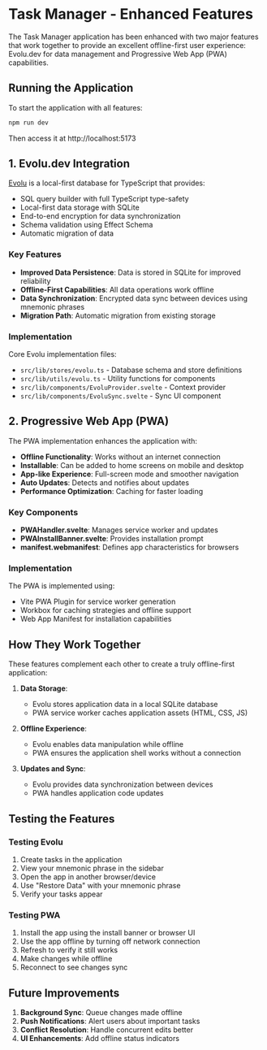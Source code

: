 # Task Manager - Enhanced Features

The Task Manager application has been enhanced with two major features that work together to provide an excellent offline-first user experience: Evolu.dev for data management and Progressive Web App (PWA) capabilities.

## Running the Application

To start the application with all features:

```bash
npm run dev
```

Then access it at http://localhost:5173

## 1. Evolu.dev Integration

[Evolu](https://evolu.dev/) is a local-first database for TypeScript that provides:

- SQL query builder with full TypeScript type-safety
- Local-first data storage with SQLite
- End-to-end encryption for data synchronization
- Schema validation using Effect Schema
- Automatic migration of data

### Key Features

- **Improved Data Persistence**: Data is stored in SQLite for improved reliability
- **Offline-First Capabilities**: All data operations work offline
- **Data Synchronization**: Encrypted data sync between devices using mnemonic phrases
- **Migration Path**: Automatic migration from existing storage

### Implementation

Core Evolu implementation files:
- `src/lib/stores/evolu.ts` - Database schema and store definitions
- `src/lib/utils/evolu.ts` - Utility functions for components
- `src/lib/components/EvoluProvider.svelte` - Context provider
- `src/lib/components/EvoluSync.svelte` - Sync UI component

## 2. Progressive Web App (PWA)

The PWA implementation enhances the application with:

- **Offline Functionality**: Works without an internet connection
- **Installable**: Can be added to home screens on mobile and desktop
- **App-like Experience**: Full-screen mode and smoother navigation
- **Auto Updates**: Detects and notifies about updates
- **Performance Optimization**: Caching for faster loading

### Key Components

- **PWAHandler.svelte**: Manages service worker and updates
- **PWAInstallBanner.svelte**: Provides installation prompt
- **manifest.webmanifest**: Defines app characteristics for browsers

### Implementation

The PWA is implemented using:
- Vite PWA Plugin for service worker generation
- Workbox for caching strategies and offline support
- Web App Manifest for installation capabilities

## How They Work Together

These features complement each other to create a truly offline-first application:

1. **Data Storage**:
   - Evolu stores application data in a local SQLite database
   - PWA service worker caches application assets (HTML, CSS, JS)

2. **Offline Experience**:
   - Evolu enables data manipulation while offline
   - PWA ensures the application shell works without a connection

3. **Updates and Sync**:
   - Evolu provides data synchronization between devices
   - PWA handles application code updates

## Testing the Features

### Testing Evolu

1. Create tasks in the application
2. View your mnemonic phrase in the sidebar
3. Open the app in another browser/device
4. Use "Restore Data" with your mnemonic phrase
5. Verify your tasks appear

### Testing PWA

1. Install the app using the install banner or browser UI
2. Use the app offline by turning off network connection
3. Refresh to verify it still works
4. Make changes while offline
5. Reconnect to see changes sync

## Future Improvements

1. **Background Sync**: Queue changes made offline
2. **Push Notifications**: Alert users about important tasks
3. **Conflict Resolution**: Handle concurrent edits better
4. **UI Enhancements**: Add offline status indicators